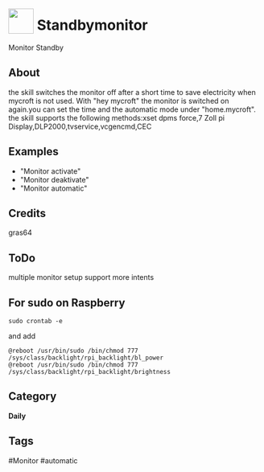 # <img src="https://raw.githack.com/FortAwesome/Font-Awesome/master/svgs/solid/desktop.svg" card_color="#40DBB0" width="50" height="50" style="vertical-align:bottom"/> Standbymonitor
Monitor Standby

## About
the skill switches the monitor off after a short time to save electricity when mycroft is not used. With "hey mycroft" the monitor is switched on again.you can set the time and the automatic mode under "home.mycroft".
the skill supports the following methods:xset dpms force,7 Zoll pi Display,DLP2000,tvservice,vcgencmd,CEC

## Examples
* "Monitor activate"
* "Monitor deaktivate"
* "Monitor automatic"

## Credits
gras64

## ToDo
multiple monitor setup support
more intents
## For sudo on Raspberry

    sudo crontab -e
and add
    
    @reboot /usr/bin/sudo /bin/chmod 777 /sys/class/backlight/rpi_backlight/bl_power
    @reboot /usr/bin/sudo /bin/chmod 777 /sys/class/backlight/rpi_backlight/brightness

## Category
**Daily**

## Tags
#Monitor
#automatic
